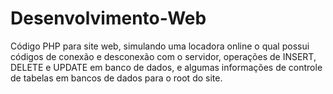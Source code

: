 # Desenvolvimento-Web
Código PHP para site web, simulando uma locadora online o qual possui códigos de conexão e desconexão com o servidor, operações de INSERT, DELETE e UPDATE em banco de dados, e algumas informações de controle de tabelas em bancos de dados para o root do site.
